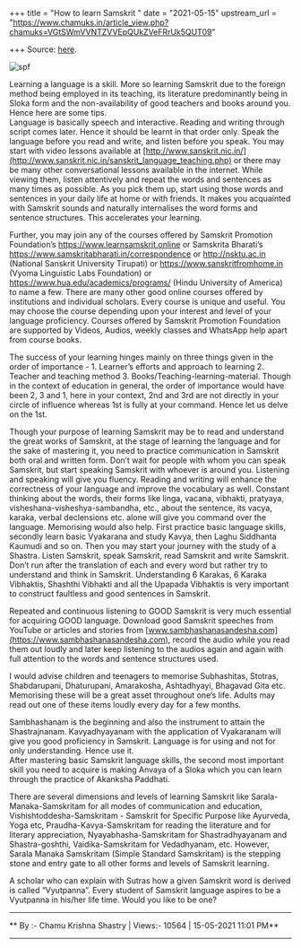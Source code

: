 +++
title = "How to learn Samskrit "
date = "2021-05-15"
upstream_url = "https://www.chamuks.in/article_view.php?chamuks=VGtSWmVVNTZVVEpQUkZVeFRrUk5QUT09"

+++
Source: [here](https://www.chamuks.in/article_view.php?chamuks=VGtSWmVVNTZVVEpQUkZVeFRrUk5QUT09).



![spf](article_img/CHAMU-1621099908Samskrit.png)

Learning a language is a skill. More so learning Samskrit due to the
foreign method being employed in its teaching, its literature
predominantly being in Sloka form and the non-availability of good
teachers and books around you. Hence here are some tips.  
Language is basically speech and interactive. Reading and writing
through script comes later. Hence it should be learnt in that order
only. Speak the language before you read and write, and listen before
you speak. You may start with video lessons available at
[http://www.sanskrit.nic.in/](http://www.sanskrit.nic.in/sanskrit_language_teaching.php)
or there may be many other conversational lessons available in the
internet. While viewing them, listen attentively and repeat the words
and sentences as many times as possible. As you pick them up, start
using those words and sentences in your daily life at home or with
friends. It makes you acquainted with Samskrit sounds and naturally
internalises the word forms and sentence structures. This accelerates
your learning.  
  
Further, you may join any of the courses offered by Samskrit Promotion
Foundation’s <https://www.learnsamskrit.online> or Samskrita Bharati’s
<https://www.samskritabharati.in/correspondence> or <http://nsktu.ac.in>
(National Sanskrit University Tirupati) or
<https://www.sanskritfromhome.in> (Vyoma Linguistic Labs Foundation) or
<https://www.hua.edu/academics/programs/> (Hindu University of America)
to name a few. There are many other good online courses offered by
institutions and individual scholars. Every course is unique and useful.
You may choose the course depending upon your interest and level of your
language proficiency. Courses offered by Samskrit Promotion Foundation
are supported by Videos, Audios, weekly classes and WhatsApp help apart
from course books.  
  
The success of your learning hinges mainly on three things given in the
order of importance - 1. Learner’s efforts and approach to learning 2.
Teacher and teaching method 3. Books/Teaching-learning-material. Though
in the context of education in general, the order of importance would
have been 2, 3 and 1, here in your context, 2nd and 3rd are not directly
in your circle of influence whereas 1st is fully at your command. Hence
let us delve on the 1st.  
  
Though your purpose of learning Samskrit may be to read and understand
the great works of Samskrit, at the stage of learning the language and
for the sake of mastering it, you need to practice communication in
Samskrit both oral and written form. Don’t wait for people with whom you
can speak Samskrit, but start speaking Samskrit with whoever is around
you. Listening and speaking will give you fluency. Reading and writing
will enhance the correctness of your language and improve the vocabulary
as well. Constant thinking about the words, their forms like linga,
vacana, vibhakti, pratyaya, visheshana-visheshya-sambandha, etc., about
the sentence, its vacya, karaka, verbal declensions etc. alone will give
you command over the language. Memorising would also help. First
practice basic language skills, secondly learn basic Vyakarana and study
Kavya, then Laghu Siddhanta Kaumudi and so on. Then you may start your
journey with the study of a Shastra. Listen Samskrit, speak Samskrit,
read Samskrit and write Samskrit. Don’t run after the translation of
each and every word but rather try to understand and think in Samskrit.
Understanding 6 Karakas, 6 Karaka Vibhaktis, Shashthi Vibhakti and all
the Upapada Vibhaktis is very important to construct faultless and good
sentences in Samskrit.  
  
Repeated and continuous listening to GOOD Samskrit is very much
essential for acquiring GOOD language. Download good Samskrit speeches
from YouTube or articles and stories from
[www.sambhashanasandesha.com](https://www.sambhashanasandesha.com),
record the audio while you read them out loudly and later keep listening
to the audios again and again with full attention to the words and
sentence structures used.  
  
I would advise children and teenagers to memorise Subhashitas, Stotras,
Shabdarupani, Dhaturupani, Amarakosha, Ashtadhyayi, Bhagavad Gita etc.
Memorising these will be a great asset throughout one’s life. Adults may
read out one of these items loudly every day for a few months.  
  
Sambhashanam is the beginning and also the instrument to attain the
Shastrajnanam. Kavyadhyayanam with the application of Vyakaranam will
give you good proficiency in Samskrit. Language is for using and not for
only understanding. Hence use it.  
After mastering basic Samskrit language skills, the second most
important skill you need to acquire is making Anvaya of a Sloka which
you can learn through the practice of Akanksha Paddhati.  
  
There are several dimensions and levels of learning Samskrit like
Sarala-Manaka-Samskritam for all modes of communication and education,
Vishishtoddesha-Samskritam - Samskrit for Specific Purpose like
Ayurveda, Yoga etc, Praudha-Kavya-Samskritam for reading the literature
and for literary appreciation, Nyayabhasha-Samskritam for
Shastradhyayanam and Shastra-goshthi, Vaidika-Samskritam for
Vedadhyanam, etc. However, Sarala Manaka Samskritam (Simple Standard
Samskritam) is the stepping stone and entry gate to all other forms and
levels of Samskrit learning.  
  
A scholar who can explain with Sutras how a given Samskrit word is
derived is called “Vyutpanna”. Every student of Samskrit language
aspires to be a Vyutpanna in his/her life time. Would you like to be
one?  

------------------------------------------------------------------------

** By :- Chamu Krishna Shastry \| Views:- 10564 \| 15-05-2021 11:01
PM**  

------------------------------------------------------------------------

